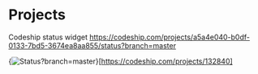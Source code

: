 # Projects

Codeship status widget
https://codeship.com/projects/a5a4e040-b0df-0133-7bd5-3674ea8aa855/status?branch=master

{<img src="https://codeship.com/projects/a5a4e040-b0df-0133-7bd5-3674ea8aa855/status?branch=master" alt="Status?branch=master" />}[https://codeship.com/projects/132840]
